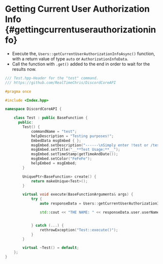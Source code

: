 Getting Current User Authorization Info {#gettingcurrentuserauthorizationinfo}
============
- Execute the, `Users::getCurrentUserAuthorizationInfoAsync()` function, with a return value of type `auto` or `AuthorizationInfoData`.
- Call the function with `.get()` added to the end in order to wait for the results now.

```cpp
/// Test.hpp-Header for the "test" command.
/// https://github.com/RealTimeChris/DiscordCoreAPI

#pragma once

#include <Index.hpp>

namespace DiscordCoreAPI {

	class Test : public BaseFunction {
	  public:
		Test() {
			commandName = "test";
			helpDescription = "Testing purposes!";
			EmbedData msgEmbed { };
			msgEmbed.setDescription("------\nSimply enter !test or /test!\n------");
			msgEmbed.setTitle("__**Test Usage:**__");
			msgEmbed.setTimeStamp(getTimeAndDate());
			msgEmbed.setColor("FeFeFe");
			helpEmbed = msgEmbed;
		}

		UniquePtr<BaseFunction> create() {
			return makeUnique<Test>();
		}

		virtual void execute(BaseFunctionArguments& args) {
			try {
				auto responseData = Users::getCurrentUserAuthorizationInfoAsync().get();

				std::cout << "THE NAME: " << responseData.user.userName << std::endl;


			} catch (...) {
				rethrowException("Test::execute()");
			}
		}

		virtual ~Test() = default;
	};
}
```
